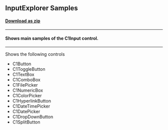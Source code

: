## InputExplorer Samples
#### [Download as zip](https://grapecity.github.io/DownGit/#/home?url=https://github.com/GrapeCity/ComponentOne-WPF-Samples/tree/master/NET_6/Input/InputExplorer)
____
#### Shows main samples of the C1Input control.
____
Shows the following controls

* C1Button
* C1ToggleButton
* C1TextBox
* C1ComboBox
* C1FilePicker
* C1NumericBox
* C1ColorPicker
* C1HyperlinkButton
* C1DateTimePicker
* C1DatePicker
* C1DropDownButton
* C1SplitButton
